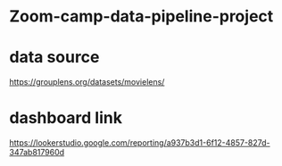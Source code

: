 # Zoom-camp-data-pipeline-project
# data source
https://grouplens.org/datasets/movielens/
# dashboard link
https://lookerstudio.google.com/reporting/a937b3d1-6f12-4857-827d-347ab817960d
